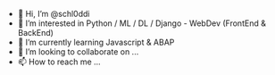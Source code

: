 - 👋 Hi, I’m @schl0ddi
- 👀 I’m interested in Python / ML / DL / Django - WebDev (FrontEnd & BackEnd)
- 🌱 I’m currently learning Javascript & ABAP
- 💞️ I’m looking to collaborate on ...
- 📫 How to reach me ...

<!---
schl0ddi/schl0ddi is a ✨ special ✨ repository because its `README.md` (this file) appears on your GitHub profile.
You can click the Preview link to take a look at your changes.
--->
